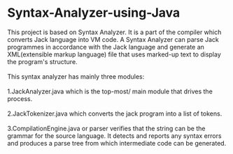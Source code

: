 # Syntax-Analyzer-using-Java
This project is based on Syntax Analyzer. It is a part of the compiler which 
converts Jack language into VM code. A Syntax Analyzer can parse Jack 
programmes in accordance with the Jack language and generate an 
XML(extensible markup language) file that uses marked-up text to display the 
program's structure.<br></br>
This syntax analyzer has mainly three modules:<br></br>
   1.JackAnalyzer.java which is the top-most/ main module that drives the process.<br></br>
   2.JackTokenizer.java which converts the jack program into a list of tokens.<br></br>
   3.CompilationEngine.java or parser verifies that the string can be the grammar for 
the source language. It detects and reports any syntax errors and produces a 
parse tree from which intermediate code can be generated.
   
